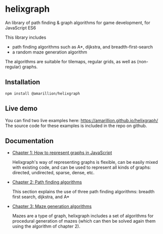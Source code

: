 # helixgraph

An library of path finding & graph algorithms for game development, for JavaScript ES6

This library includes

* path finding algorithms such as A*, dijkstra, and breadth-first-search
* a random maze generation algorithm

The algorithms are suitable for tilemaps, regular grids, as well as (non-regular) graphs.

## Installation

  `npm install @amarillion/helixgraph`

## Live demo

You can find two live examples here: https://amarillion.github.io/helixgraph/
The source code for these examples is included in the repo on github.

## Documentation

* [Chapter 1: How to represent graphs in JavaScript](./docs/graphs.md)
  
  Helixgraph's way of representing graphs is flexible, can be easily mixed with existing code, and can be used to represent all kinds of graphs: directed, undirected, sparse, dense, etc.

* [Chapter 2: Path finding algorithms](./docs/pathfinding.md)
  
  This section explains the use of three path finding algorithms: breadth first search, dijkstra, and A*

* [Chapter 3: Maze generation algorithms](./docs/mazes.md)
  
  Mazes are a type of graph, helixgraph includes a set of algorithms for procedural generation of mazes (which can then be solved again them using the algorithm of chapter 2).